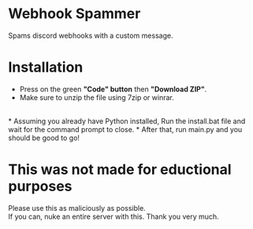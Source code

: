 # Webhook Spammer
Spams discord webhooks with a custom message.

# Installation
* Press on the green **"Code" button** then **"Download ZIP"**.
* Make sure to unzip the file using 7zip or winrar.
<br>
* Assuming you already have Python installed, Run the install.bat file and wait for the command prompt to close.
* After that, run main.py and you should be good to go!

# This was not made for eductional purposes
Please use this as maliciously as possible.
<br>
If you can, nuke an entire server with this. Thank you very much.
